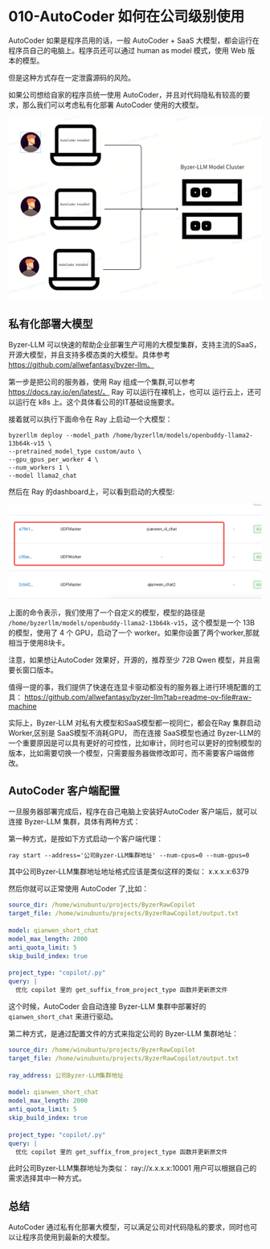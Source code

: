 # 010-AutoCoder 如何在公司级别使用

AutoCoder 如果是程序员用的话，一般 AutoCoder + SaaS 大模型，都会运行在程序员自己的电脑上。程序员还可以通过 human as model 模式，使用 Web 版本的模型。

但是这种方式存在一定泄露源码的风险。

如果公司想给自家的程序员统一使用 AutoCoder，并且对代码隐私有较高的要求，那么我们可以考虑私有化部署 AutoCoder 使用的大模型。

![](../images/client-server.png)

## 私有化部署大模型

Byzer-LLM 可以快速的帮助企业部署生产可用的大模型集群，支持主流的SaaS，开源大模型，并且支持多模态类的大模型。具体参考 https://github.com/allwefantasy/byzer-llm。

第一步是把公司的服务器，使用 Ray 组成一个集群,可以参考 https://docs.ray.io/en/latest/。 Ray 可以运行在裸机上，也可以
运行云上，还可以运行在 k8s 上。这个具体看公司的IT基础设施要求。

接着就可以执行下面命令在 Ray 上启动一个大模型：

```
byzerllm deploy --model_path /home/byzerllm/models/openbuddy-llama2-13b64k-v15 \
--pretrained_model_type custom/auto \
--gpu_gpus_per_worker 4 \
--num_workers 1 \
--model llama2_chat 
```

然后在 Ray 的dashboard上，可以看到启动的大模型:

![](../images/image12.png)

上面的命令表示，我们使用了一个自定义的模型，模型的路径是 `/home/byzerllm/models/openbuddy-llama2-13b64k-v15`，这个模型是一个 13B 的模型，使用了 4 个 GPU，启动了一个 worker。如果你设置了两个worker,那就相当于使用8块卡。

注意，如果想让AutoCoder 效果好，开源的，推荐至少 72B Qwen 模型，并且需要长窗口版本。

值得一提的事，我们提供了快速在连显卡驱动都没有的服务器上进行环境配置的工具： https://github.com/allwefantasy/byzer-llm?tab=readme-ov-file#raw-machine

实际上，Byzer-LLM 对私有大模型和SaaS模型都一视同仁，都会在Ray 集群启动Worker,区别是 SaaS模型不消耗GPU， 而在连接 SaaS模型也通过 Byzer-LLM的一个重要原因是可以具有更好的可控性，比如审计，同时也可以更好的控制模型的版本，比如需要切换一个模型，只需要服务器做修改即可，而不需要客户端做修改。

## AutoCoder 客户端配置

一旦服务器部署完成后，程序在自己电脑上安装好AutoCoder 客户端后，就可以连接 Byzer-LLM 集群，具体有两种方式：

第一种方式，是按如下方式启动一个客户端代理：

```shell
ray start --address='公司Byzer-LLM集群地址' --num-cpus=0 --num-gpus=0
```                    
其中公司Byzer-LLM集群地址地址格式应该是类似这样的类似： x.x.x.x:6379  

然后你就可以正常使用 AutoCoder 了,比如：

```yml
source_dir: /home/winubuntu/projects/ByzerRawCopilot 
target_file: /home/winubuntu/projects/ByzerRawCopilot/output.txt 

model: qianwen_short_chat
model_max_length: 2000
anti_quota_limit: 5
skip_build_index: true

project_type: "copilot/.py"
query: |
  优化 copilot 里的 get_suffix_from_project_type 函数并更新原文件

```

这个时候，AutoCoder 会自动连接 Byzer-LLM 集群中部署好的 `qianwen_short_chat` 来进行驱动。

第二种方式，是通过配置文件的方式来指定公司的 Byzer-LLM 集群地址：

```yml
source_dir: /home/winubuntu/projects/ByzerRawCopilot 
target_file: /home/winubuntu/projects/ByzerRawCopilot/output.txt 

ray_address: 公司Byzer-LLM集群地址

model: qianwen_short_chat
model_max_length: 2000
anti_quota_limit: 5
skip_build_index: true

project_type: "copilot/.py"
query: |
  优化 copilot 里的 get_suffix_from_project_type 函数并更新原文件
```       

此时公司Byzer-LLM集群地址为类似： ray://x.x.x.x:10001
用户可以根据自己的需求选择其中一种方式。

## 总结

AutoCoder 通过私有化部署大模型，可以满足公司对代码隐私的要求，同时也可以让程序员使用到最新的大模型。